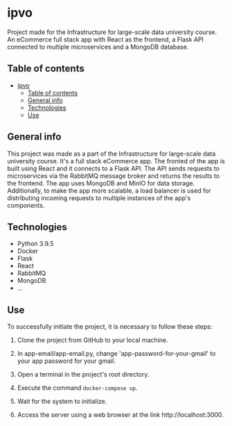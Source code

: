 # ipvo
Project made for the Infrastructure for large-scale data university course. An eCommerce full stack app with React as the frontend, a Flask API connected to multiple microservices and a MongoDB database.
## Table of contents
- [ipvo](#ipvo)
  - [Table of contents](#table-of-contents)
  - [General info](#general-info)
  - [Technologies](#technologies)
  - [Use](#use)
## General info
This project was made as a part of the Infrastructure for large-scale data university course. It's a full stack eCommerce app. The fronted of the app is built using React and it connects to a Flask API. The API sends requests to microservices via the RabbitMQ message broker and returns the results to the frontend. The app uses MongoDB and MinIO for data storage. Additionally, to make the app more scalable, a load balancer is used for distributing incoming requests to multiple instances of the app's components.
## Technologies
* Python 3.9.5
* Docker
* Flask
* React
* RabbitMQ
* MongoDB
* ...
## Use
To successfully initiate the project, it is necessary to follow these steps:
1) Clone the project from GitHub to your local machine.

2) In app-email/app-email.py, change 'app-password-for-your-gmail' to your app password for your gmail.

3) Open a terminal in the project's root directory.

4) Execute the command `docker-compose up`.

5) Wait for the system to initialize.

6) Access the server using a web browser at the link http://localhost:3000.
